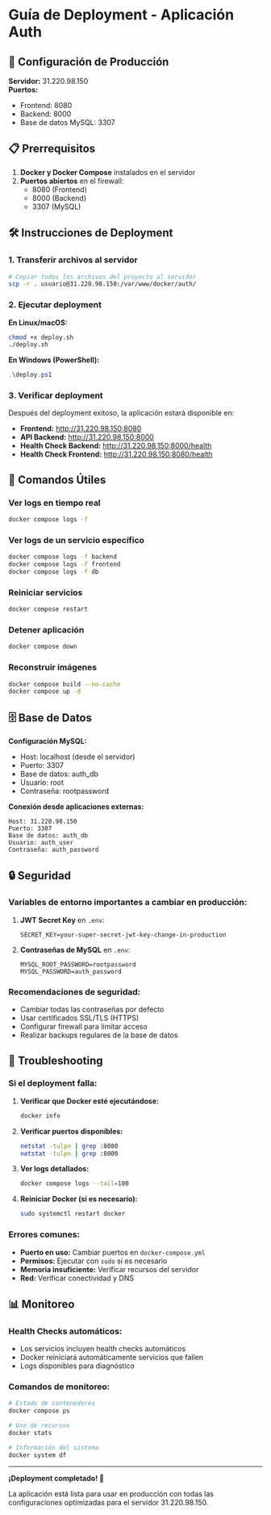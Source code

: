 # Guía de Deployment - Aplicación Auth

## 🚀 Configuración de Producción

**Servidor:** 31.220.98.150  
**Puertos:**
- Frontend: 8080
- Backend: 8000  
- Base de datos MySQL: 3307

## 📋 Prerrequisitos

1. **Docker y Docker Compose** instalados en el servidor
2. **Puertos abiertos** en el firewall:
   - 8080 (Frontend)
   - 8000 (Backend)
   - 3307 (MySQL)

## 🛠️ Instrucciones de Deployment

### 1. Transferir archivos al servidor

```bash
# Copiar todos los archivos del proyecto al servidor
scp -r . usuario@31.220.98.150:/var/www/docker/auth/
```

### 2. Ejecutar deployment

**En Linux/macOS:**
```bash
chmod +x deploy.sh
./deploy.sh
```

**En Windows (PowerShell):**
```powershell
.\deploy.ps1
```

### 3. Verificar deployment

Después del deployment exitoso, la aplicación estará disponible en:

- **Frontend:** http://31.220.98.150:8080
- **API Backend:** http://31.220.98.150:8000
- **Health Check Backend:** http://31.220.98.150:8000/health
- **Health Check Frontend:** http://31.220.98.150:8080/health

## 🔧 Comandos Útiles

### Ver logs en tiempo real
```bash
docker compose logs -f
```

### Ver logs de un servicio específico
```bash
docker compose logs -f backend
docker compose logs -f frontend
docker compose logs -f db
```

### Reiniciar servicios
```bash
docker compose restart
```

### Detener aplicación
```bash
docker compose down
```

### Reconstruir imágenes
```bash
docker compose build --no-cache
docker compose up -d
```

## 🗄️ Base de Datos

**Configuración MySQL:**
- Host: localhost (desde el servidor)
- Puerto: 3307
- Base de datos: auth_db
- Usuario: root
- Contraseña: rootpassword

**Conexión desde aplicaciones externas:**
```
Host: 31.220.98.150
Puerto: 3307
Base de datos: auth_db
Usuario: auth_user
Contraseña: auth_password
```

## 🔒 Seguridad

### Variables de entorno importantes a cambiar en producción:

1. **JWT Secret Key** en `.env`:
   ```
   SECRET_KEY=your-super-secret-jwt-key-change-in-production
   ```

2. **Contraseñas de MySQL** en `.env`:
   ```
   MYSQL_ROOT_PASSWORD=rootpassword
   MYSQL_PASSWORD=auth_password
   ```

### Recomendaciones de seguridad:

- Cambiar todas las contraseñas por defecto
- Usar certificados SSL/TLS (HTTPS)
- Configurar firewall para limitar acceso
- Realizar backups regulares de la base de datos

## 🚨 Troubleshooting

### Si el deployment falla:

1. **Verificar que Docker esté ejecutándose:**
   ```bash
   docker info
   ```

2. **Verificar puertos disponibles:**
   ```bash
   netstat -tulpn | grep :8080
   netstat -tulpn | grep :8000
   ```

3. **Ver logs detallados:**
   ```bash
   docker compose logs --tail=100
   ```

4. **Reiniciar Docker (si es necesario):**
   ```bash
   sudo systemctl restart docker
   ```

### Errores comunes:

- **Puerto en uso:** Cambiar puertos en `docker-compose.yml`
- **Permisos:** Ejecutar con `sudo` si es necesario
- **Memoria insuficiente:** Verificar recursos del servidor
- **Red:** Verificar conectividad y DNS

## 📊 Monitoreo

### Health Checks automáticos:

- Los servicios incluyen health checks automáticos
- Docker reiniciará automáticamente servicios que fallen
- Logs disponibles para diagnóstico

### Comandos de monitoreo:

```bash
# Estado de contenedores
docker compose ps

# Uso de recursos
docker stats

# Información del sistema
docker system df
```

---

**¡Deployment completado! 🎉**

La aplicación está lista para usar en producción con todas las configuraciones optimizadas para el servidor 31.220.98.150.
